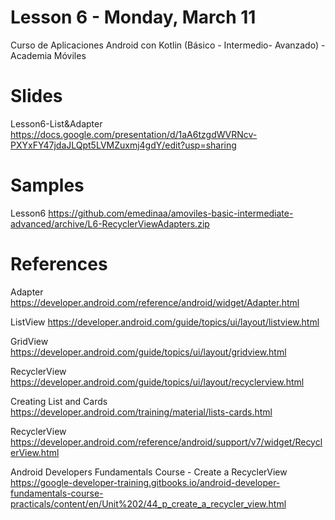 # Lesson 6 - Monday, March 11
Curso de Aplicaciones Android con Kotlin (Básico - Intermedio- Avanzado) - Academia Móviles 

# Slides

Lesson6-List&Adapter https://docs.google.com/presentation/d/1aA6tzgdWVRNcv-PXYxFY47jdaJLQpt5LVMZuxmj4gdY/edit?usp=sharing

# Samples

Lesson6 https://github.com/emedinaa/amoviles-basic-intermediate-advanced/archive/L6-RecyclerViewAdapters.zip

# References

Adapter https://developer.android.com/reference/android/widget/Adapter.html

ListView https://developer.android.com/guide/topics/ui/layout/listview.html

GridView https://developer.android.com/guide/topics/ui/layout/gridview.html

RecyclerView https://developer.android.com/guide/topics/ui/layout/recyclerview.html

Creating List and Cards https://developer.android.com/training/material/lists-cards.html

RecyclerView https://developer.android.com/reference/android/support/v7/widget/RecyclerView.html

Android Developers Fundamentals Course - Create a RecyclerView https://google-developer-training.gitbooks.io/android-developer-fundamentals-course-practicals/content/en/Unit%202/44_p_create_a_recycler_view.html

